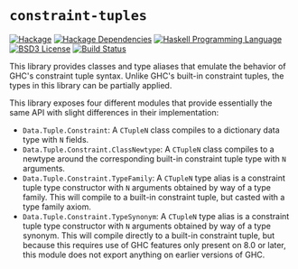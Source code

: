 # `constraint-tuples`
[![Hackage](https://img.shields.io/hackage/v/constraint-tuples.svg)][Hackage: constraint-tuples]
[![Hackage Dependencies](https://img.shields.io/hackage-deps/v/constraint-tuples.svg)](http://packdeps.haskellers.com/reverse/constraint-tuples)
[![Haskell Programming Language](https://img.shields.io/badge/language-Haskell-blue.svg)][Haskell.org]
[![BSD3 License](http://img.shields.io/badge/license-BSD3-brightgreen.svg)][tl;dr Legal: BSD3]
[![Build Status](https://github.com/RyanGlScott/constraint-tuples/workflows/Haskell-CI/badge.svg)](https://github.com/RyanGlScott/constraint-tuples/actions?query=workflow%3AHaskell-CI)

[Hackage: constraint-tuples]:
  http://hackage.haskell.org/package/constraint-tuples
  "constraint-tuples package on Hackage"
[Haskell.org]:
  http://www.haskell.org
  "The Haskell Programming Language"
[tl;dr Legal: BSD3]:
  https://tldrlegal.com/license/bsd-3-clause-license-%28revised%29
  "BSD 3-Clause License (Revised)"

This library provides classes and type aliases that emulate the behavior of
GHC's constraint tuple syntax. Unlike GHC's built-in constraint tuples, the
types in this library can be partially applied.

This library exposes four different modules that provide essentially the same
API with slight differences in their implementation:

* `Data.Tuple.Constraint`: A `CTupleN` class compiles to a dictionary data type
   with `N` fields.
* `Data.Tuple.Constraint.ClassNewtype`: A `CTupleN` class compiles to a newtype
   around the corresponding built-in constraint tuple type with `N` arguments.
* `Data.Tuple.Constraint.TypeFamily`: A `CTupleN` type alias is a constraint
  tuple type constructor with `N` arguments obtained by way of a type family.
  This will compile to a built-in constraint tuple, but casted with a
  type family axiom.
* `Data.Tuple.Constraint.TypeSynonym`: A `CTupleN` type alias is a constraint
  tuple type constructor with `N` arguments obtained by way of a type synonym.
  This will compile directly to a built-in constraint tuple, but because this
  requires use of GHC features only present on 8.0 or later, this module does
  not export anything on earlier versions of GHC.
